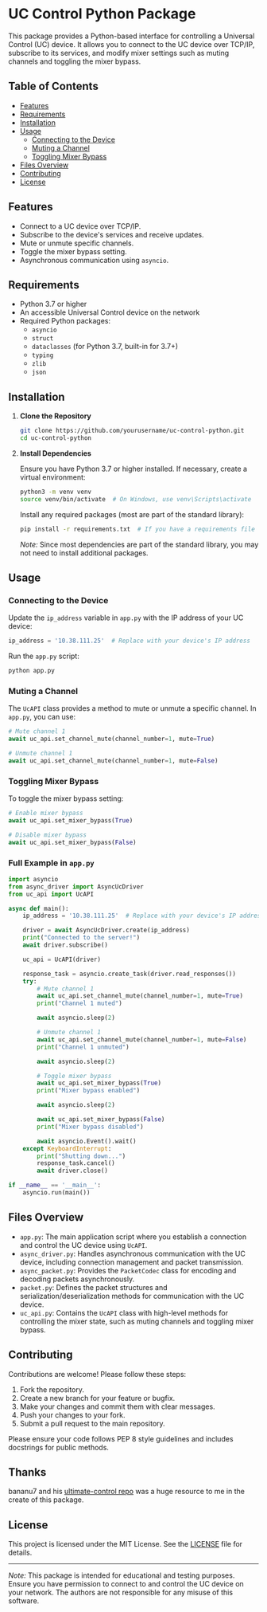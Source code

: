 # UC Control Python Package

This package provides a Python-based interface for controlling a Universal Control (UC) device. It allows you to connect to the UC device over TCP/IP, subscribe to its services, and modify mixer settings such as muting channels and toggling the mixer bypass.

## Table of Contents

- [Features](#features)
- [Requirements](#requirements)
- [Installation](#installation)
- [Usage](#usage)
  - [Connecting to the Device](#connecting-to-the-device)
  - [Muting a Channel](#muting-a-channel)
  - [Toggling Mixer Bypass](#toggling-mixer-bypass)
- [Files Overview](#files-overview)
- [Contributing](#contributing)
- [License](#license)

## Features

- Connect to a UC device over TCP/IP.
- Subscribe to the device's services and receive updates.
- Mute or unmute specific channels.
- Toggle the mixer bypass setting.
- Asynchronous communication using `asyncio`.

## Requirements

- Python 3.7 or higher
- An accessible Universal Control device on the network
- Required Python packages:
  - `asyncio`
  - `struct`
  - `dataclasses` (for Python 3.7, built-in for 3.7+)
  - `typing`
  - `zlib`
  - `json`

## Installation

1. **Clone the Repository**

   ```bash
   git clone https://github.com/yourusername/uc-control-python.git
   cd uc-control-python
   ```

2. **Install Dependencies**

   Ensure you have Python 3.7 or higher installed. If necessary, create a virtual environment:

   ```bash
   python3 -m venv venv
   source venv/bin/activate  # On Windows, use venv\Scripts\activate
   ```

   Install any required packages (most are part of the standard library):

   ```bash
   pip install -r requirements.txt  # If you have a requirements file
   ```

   *Note:* Since most dependencies are part of the standard library, you may not need to install additional packages.

## Usage

### Connecting to the Device

Update the `ip_address` variable in `app.py` with the IP address of your UC device:

```python
ip_address = '10.38.111.25'  # Replace with your device's IP address
```

Run the `app.py` script:

```bash
python app.py
```

### Muting a Channel

The `UcAPI` class provides a method to mute or unmute a specific channel. In `app.py`, you can use:

```python
# Mute channel 1
await uc_api.set_channel_mute(channel_number=1, mute=True)

# Unmute channel 1
await uc_api.set_channel_mute(channel_number=1, mute=False)
```

### Toggling Mixer Bypass

To toggle the mixer bypass setting:

```python
# Enable mixer bypass
await uc_api.set_mixer_bypass(True)

# Disable mixer bypass
await uc_api.set_mixer_bypass(False)
```

### Full Example in `app.py`

```python
import asyncio
from async_driver import AsyncUcDriver
from uc_api import UcAPI

async def main():
    ip_address = '10.38.111.25'  # Replace with your device's IP address

    driver = await AsyncUcDriver.create(ip_address)
    print("Connected to the server!")
    await driver.subscribe()

    uc_api = UcAPI(driver)

    response_task = asyncio.create_task(driver.read_responses())
    try:
        # Mute channel 1
        await uc_api.set_channel_mute(channel_number=1, mute=True)
        print("Channel 1 muted")

        await asyncio.sleep(2)

        # Unmute channel 1
        await uc_api.set_channel_mute(channel_number=1, mute=False)
        print("Channel 1 unmuted")

        await asyncio.sleep(2)

        # Toggle mixer bypass
        await uc_api.set_mixer_bypass(True)
        print("Mixer bypass enabled")

        await asyncio.sleep(2)

        await uc_api.set_mixer_bypass(False)
        print("Mixer bypass disabled")

        await asyncio.Event().wait()
    except KeyboardInterrupt:
        print("Shutting down...")
        response_task.cancel()
        await driver.close()

if __name__ == '__main__':
    asyncio.run(main())
```

## Files Overview

- `app.py`: The main application script where you establish a connection and control the UC device using `UcAPI`.
- `async_driver.py`: Handles asynchronous communication with the UC device, including connection management and packet transmission.
- `async_packet.py`: Provides the `PacketCodec` class for encoding and decoding packets asynchronously.
- `packet.py`: Defines the packet structures and serialization/deserialization methods for communication with the UC device.
- `uc_api.py`: Contains the `UcAPI` class with high-level methods for controlling the mixer state, such as muting channels and toggling mixer bypass.

## Contributing

Contributions are welcome! Please follow these steps:

1. Fork the repository.
2. Create a new branch for your feature or bugfix.
3. Make your changes and commit them with clear messages.
4. Push your changes to your fork.
5. Submit a pull request to the main repository.

Please ensure your code follows PEP 8 style guidelines and includes docstrings for public methods.

## Thanks

bananu7 and his [ultimate-control repo](https://github.com/bananu7/ultimate_control/tree/main) was a huge resource to me in the create of this package.
## License

This project is licensed under the MIT License. See the [LICENSE](LICENSE) file for details.

---


*Note:* This package is intended for educational and testing purposes. Ensure you have permission to connect to and control the UC device on your network. The authors are not responsible for any misuse of this software.
